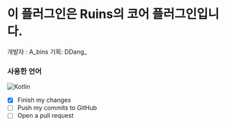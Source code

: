 # **이 플러그인은 Ruins의 코어 플러그인입니다.**
개발자 : A_bins 기획: DDang_

### 사용한 언어
<img alt="Kotlin" src="https://img.shields.io/badge/kotlin-%230095D5.svg?&style=for-the-badge&logo=kotlin&logoColor=white"/>

- [x] Finish my changes
- [ ] Push my commits to GitHub
- [ ] Open a pull request

